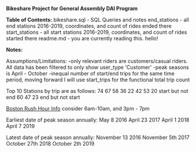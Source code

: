 **Bikeshare Project for General Assembly DAI Program**

**Table of Contents:**
bikeshare.sql - SQL Queries and notes
end_stations - all end stations 2016-2019, coordinates, and count of rides ended there
start_stations - all start stations 2016-2019, coordinates, and count of rides started there
readme.md - you are currently reading this. hello!

**Notes:**

Assumptions/Limitations: 
-only relevant riders are customers/casual riders. All data has been filtered to only show user_type 'Customer'
-peak seasons is April - October
-inequal number of start/end trips for the same time period, moving forward I will use start_trips for the functional total trip count

Top 10 Stations by trip are as follows: 
74
67
58
36
22
42
53
20 start but not end
60
47
23 end but not start


[Boston Rush Hour Info](https://www.ctps.org/subjects/traffic-volumes#:~:text=Abstract-,Average%20weekday%20daily%20traffic%20(AWDT)%20volumes%20and%20peak%20period%20hourly,Hopkinton%20and%20Route%20110%2C%20Chelmsford.)
consider 6am-10am, and 3pm - 7pm

Earliest date of peak season annually:
May 8 2016
April 23 2017
April 1 2018
April 7 2019

Latest date of peak season annually:
November 13 2016
November 5th 2017
October 27th 2018
October 2th 2019



